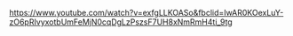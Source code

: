 https://www.youtube.com/watch?v=exfgLLKOASo&fbclid=IwAR0KOexLuY-zO6pRIvyxotbUmFeMjN0cqDgLzPszsF7UH8xNmRmH4ti_9tg
